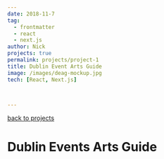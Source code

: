 ```yaml
---
date: 2018-11-7
tag: 
  - frontmatter
  - react
  - next.js
author: Nick
projects: true
permalink: projects/project-1
title: Dublin Event Arts Guide
image: /images/deag-mockup.jpg
tech: [React, Next.js]



---
```


[back to projects](../projects/)

# Dublin Events Arts Guide



